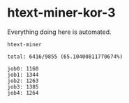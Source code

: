 # htext-miner-kor-3

Everything doing here is automated.

```
htext-miner

total: 6416/9855 (65.10400811770674%)

job0: 1160
job1: 1344
job2: 1263
job3: 1385
job4: 1264
```